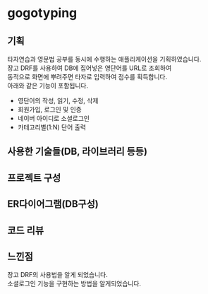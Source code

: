 # gogotyping

## 기획
타자연습과 영문법 공부를 동시에 수행하는 애플리케이션을 기획하였습니다.  
장고 DRF를 사용하여 DB에 집어넣은 영단어를 URL로 조회하여  
동적으로 화면에 뿌려주면 타자로 입력하여 점수를 획득합니다.  
아래와 같은 기능이 포함됩니다.  

- 영단어의 작성, 읽기, 수정, 삭제
- 회원가입, 로그인 및 인증
- 네이버 아이디로 소셜로그인
- 카테고리별(1:N) 단어 출력

## 사용한 기술들(DB, 라이브러리 등등)

## 프로젝트 구성

## ER다이어그램(DB구성)

## 코드 리뷰

## 느낀점
장고 DRF의 사용법을 알게 되었습니다.  
소셜로그인 기능을 구현하는 방법을 알게되었습니다.
